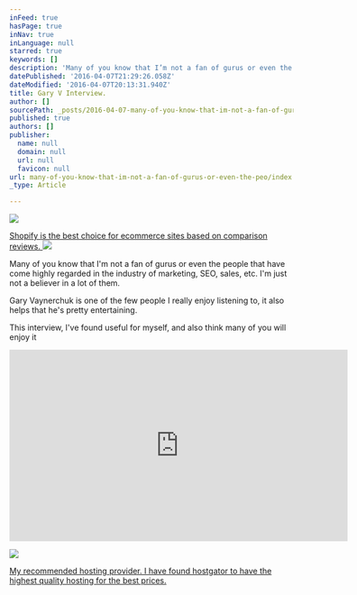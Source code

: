 ```yaml
---
inFeed: true
hasPage: true
inNav: true
inLanguage: null
starred: true
keywords: []
description: 'Many of you know that I’m not a fan of gurus or even the people that have come highly regarded in the industry of marketing, SEO, sales, etc. I’m just not a believer in a lot of them.'
datePublished: '2016-04-07T21:29:26.058Z'
dateModified: '2016-04-07T20:13:31.940Z'
title: Gary V Interview.
author: []
sourcePath: _posts/2016-04-07-many-of-you-know-that-im-not-a-fan-of-gurus-or-even-the-peo.md
published: true
authors: []
publisher:
  name: null
  domain: null
  url: null
  favicon: null
url: many-of-you-know-that-im-not-a-fan-of-gurus-or-even-the-peo/index.html
_type: Article

---
```

![](https://the-grid-user-content.s3-us-west-2.amazonaws.com/8d31e215-bb25-44f2-8bdd-86c8608a65e6.jpg)

[Shopify is the best choice for ecommerce sites based on comparison reviews. 
][0]
![](https://s3-us-west-2.amazonaws.com/the-grid-img/p/9753f4f129b0b238a2735979fcc0df186591e206.jpg)

Many of you know that I'm not a fan of gurus or even the people that have come highly regarded in the industry of marketing, SEO, sales, etc. I'm just not a believer in a lot of them.

Gary Vaynerchuk is one of the few people I really enjoy listening to, it also helps that he's pretty entertaining.

This interview, I've found useful for myself, and also think many of you will enjoy it

<iframe width="600" height="340" src="https://www.youtube.com/embed/lsqaqRBTj_s" frameborder="0" allowfullscreen="allowfullscreen" style=""></iframe>

![](https://s3-us-west-2.amazonaws.com/the-grid-img/p/7f49ef38f6cdd67722e211ba4e0f832155e91837.gif)

[My recommended hosting provider. I have found hostgator to have the highest quality hosting for the best prices. ][1]

[0]: http://1.shopifytrack.com/aff_c?offer_id=2&aff_id=7529
[1]: http://partners.hostgator.com/c/247150/177309/3094
